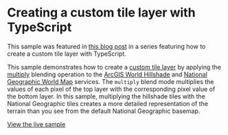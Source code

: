 # Creating a custom tile layer with TypeScript

This sample was featured in [this blog post]() in a series featuring how to create a custom tile layer with TypeScript.

This sample demonstrates how to create a [custom tile layer](https://developers.arcgis.com/javascript/latest/api-reference/esri-layers-BaseTileLayer.html) by applying the [multiply](https://developer.mozilla.org/en-US/docs/Web/API/CanvasRenderingContext2D/globalCompositeOperation)
blending operation to the [ArcGIS World Hillshade](https://services.arcgisonline.com/arcgis/rest/services/Elevation/World_Hillshade/MapServer)
and [National Geographic World Map](https://services.arcgisonline.com/arcgis/rest/services/NatGeo_World_Map/MapServer)
services. The `multiply` blend mode multiplies the values of each pixel of the top layer with the corresponding pixel value of the bottom layer. In this sample, multiplying the hillshade tiles with the National Geographic tiles creates a more detailed representation of the terrain than you see from the default National Geographic basemap.

[View the live sample](https://ubatsukh.github.io/blendlayer/)
